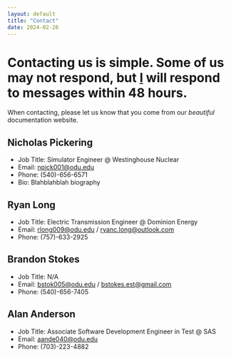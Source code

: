 ```yaml
---
layout: default
title: "Contact"
date: 2024-02-26
---
```

# Contacting us is simple. Some of us may not respond, but [I](contact.md#nicholas-pickering) will respond to messages within 48 hours. 
When contacting, please let us know that you come from our *beautiful* documentation website.

## Nicholas Pickering
- Job Title: Simulator Engineer @ Westinghouse Nuclear
- Email: npick001@odu.edu
- Phone: (540)-656-6571
- Bio: Blahblahblah biography 

## Ryan Long
- Job Title: Electric Transmission Engineer @ Dominion Energy
- Email: rlong009@odu.edu / ryanc.long@outlook.com
- Phone: (757)-633-2925

## Brandon Stokes
- Job Title: N/A
- Email: bstok005@odu.edu / bstokes.est@gmail.com
- Phone: (540)-656-7405

## Alan Anderson
- Job Title: Associate Software Development Engineer in Test @ SAS 
- Email: aande040@odu.edu
- Phone: (703)-223-4882
